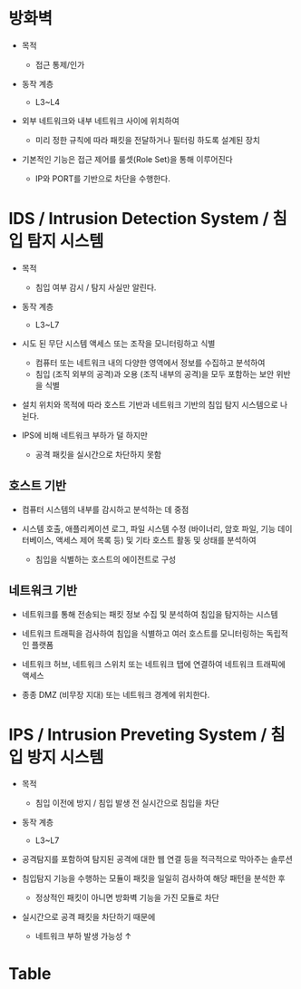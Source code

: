 # 방화벽
- 목적
  - 접근 통제/인가

- 동작 계층
  - L3~L4

- 외부 네트워크와 내부 네트워크 사이에 위치하여
  - 미리 정한 규칙에 따라 패킷을 전달하거나 필터링 하도록 설계된 장치

- 기본적인 기능은 접근 제어를 룰셋(Role Set)을 통해 이루어진다
  - IP와 PORT를 기반으로 차단을 수행한다.

# IDS / Intrusion Detection System / 침입 탐지 시스템
- 목적
  - 침입 여부 감시 / 탐지 사실만 알린다.

- 동작 계층
  - L3~L7

- 시도 된 무단 시스템 액세스 또는 조작을 모니터링하고 식별
  - 컴퓨터 또는 네트워크 내의 다양한 영역에서 정보를 수집하고 분석하여 
  - 침입 (조직 외부의 공격)과 오용 (조직 내부의 공격)을 모두 포함하는 보안 위반을 식별

- 설치 위치와 목적에 따라 호스트 기반과 네트워크 기반의 침입 탐지 시스템으로 나뉜다.

- IPS에 비해 네트워크 부하가 덜 하지만
  - 공격 패킷을 실시간으로 차단하지 못함

## 호스트 기반
- 컴퓨터 시스템의 내부를 감시하고 분석하는 데 중점

- 시스템 호출, 애플리케이션 로그, 파일 시스템 수정 (바이너리, 암호 파일, 기능 데이터베이스, 액세스 제어 목록 등) 및 기타 호스트 활동 및 상태를 분석하여
  - 침입을 식별하는 호스트의 에이전트로 구성

## 네트워크 기반
- 네트워크를 통해 전송되는 패킷 정보 수집 및 분석하여 침입을 탐지하는 시스템

- 네트워크 트래픽을 검사하여 침입을 식별하고 여러 호스트를 모니터링하는 독립적 인 플랫폼

- 네트워크 허브, 네트워크 스위치 또는 네트워크 탭에 연결하여 네트워크 트래픽에 액세스

- 종종 DMZ (비무장 지대) 또는 네트워크 경계에 위치한다.

# IPS / Intrusion Preveting System / 침입 방지 시스템
- 목적
  - 침입 이전에 방지 / 침입 발생 전 실시간으로 침입을 차단

- 동작 계층
  - L3~L7

- 공격탐지를 포함하여 탐지된 공격에 대한 웹 연결 등을 적극적으로 막아주는 솔루션

- 침입탐지 기능을 수행하는 모듈이 패킷을 일일히 검사하여 해당 패턴을 분석한 후
  - 정상적인 패킷이 아니면 방화벽 기능을 가진 모듈로 차단

- 실시간으로 공격 패킷을 차단하기 때문에
  - 네트워크 부하 발생 가능성 ↑

# Table
